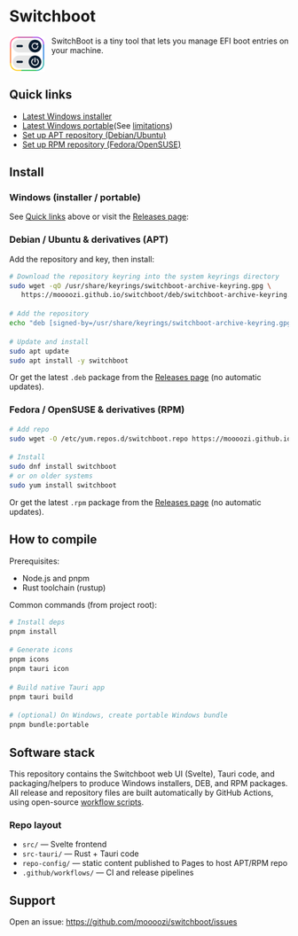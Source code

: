 # Switchboot

<div style="display:flex;align-items:flex-start;gap:12px">
   <img src="./app-icon.svg" alt="Switchboot app icon" width="64" height="64" />
   <p style="margin:0">SwitchBoot is a tiny tool that lets you manage EFI boot entries on your machine.</p>
</div>

<a id="quick-links"></a>

## Quick links

- [Latest Windows installer](https://github.com/moooozi/switchboot/releases/latest/download/Switchboot_x64-setup.exe)
- [Latest Windows portable](https://github.com/moooozi/switchboot/releases/latest/download/Switchboot_x64-portable.exe)(See [limitations](#portable-limitations))
- [Set up APT repository (Debian/Ubuntu)](#deb)
- [Set up RPM repository (Fedora/OpenSUSE)](#rpm)

## Install

### Windows (installer / portable)

See [Quick links](#quick-links) above or visit the [Releases page](https://github.com/moooozi/switchboot/releases/latest):

<a id="deb"></a>
### Debian / Ubuntu & derivatives (APT)

Add the repository and key, then install:

```bash
# Download the repository keyring into the system keyrings directory
sudo wget -qO /usr/share/keyrings/switchboot-archive-keyring.gpg \
   https://moooozi.github.io/switchboot/deb/switchboot-archive-keyring.gpg

# Add the repository
echo "deb [signed-by=/usr/share/keyrings/switchboot-archive-keyring.gpg] https://moooozi.github.io/switchboot/deb stable main" | sudo tee /etc/apt/sources.list.d/switchboot.list

# Update and install
sudo apt update
sudo apt install -y switchboot
```

Or get the latest `.deb` package from the [Releases page](https://github.com/moooozi/switchboot/releases/latest) (no automatic updates).

<a id="rpm"></a>
### Fedora / OpenSUSE & derivatives (RPM)

```bash
# Add repo
sudo wget -O /etc/yum.repos.d/switchboot.repo https://moooozi.github.io/switchboot/rpm/switchboot.repo

# Install
sudo dnf install switchboot
# or on older systems
sudo yum install switchboot
```

Or get the latest `.rpm` package from the [Releases page](https://github.com/moooozi/switchboot/releases/latest) (no automatic updates).

## How to compile

Prerequisites:

- Node.js and pnpm
- Rust toolchain (rustup)

Common commands (from project root):

```bash
# Install deps
pnpm install

# Generate icons
pnpm icons
pnpm tauri icon

# Build native Tauri app
pnpm tauri build

# (optional) On Windows, create portable Windows bundle
pnpm bundle:portable
```

## Software stack

This repository contains the Switchboot web UI (Svelte), Tauri code, and packaging/helpers to produce Windows installers, DEB, and RPM packages. All release and repository files are built automatically by GitHub Actions, using open-source [workflow scripts](https://github.com/moooozi/switchboot/tree/main/.github/workflows).

### Repo layout

- `src/` — Svelte frontend
- `src-tauri/` — Rust + Tauri code
- `repo-config/` — static content published to Pages to host APT/RPM repo
- `.github/workflows/` — CI and release pipelines

## Support

Open an issue: https://github.com/moooozi/switchboot/issues
